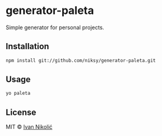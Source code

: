 # generator-paleta

Simple generator for personal projects.

## Installation

```sh
npm install git://github.com/niksy/generator-paleta.git
```

## Usage

```sh
yo paleta
```

## License

MIT © [Ivan Nikolić](http://ivannikolic.com)
